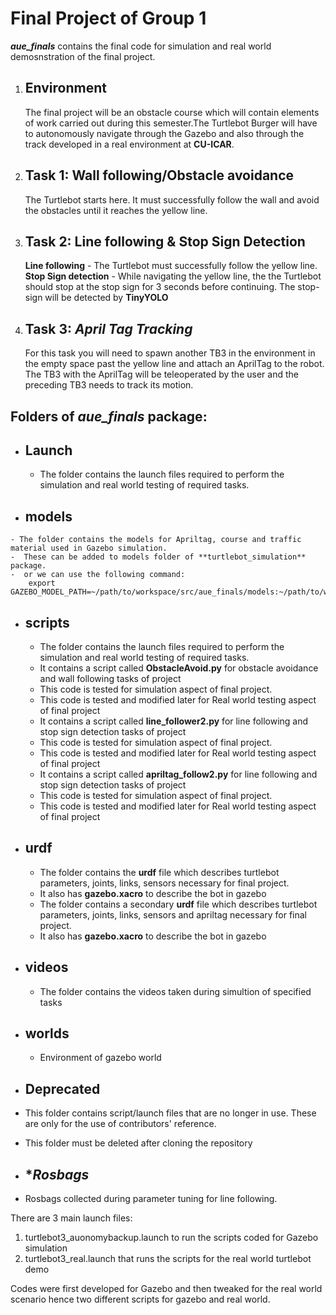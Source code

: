 # Final Project of Group 1 

***aue_finals*** contains the final code for simulation and real world demosnstration of the final project.

1.  ## Environment

    The final project will be an obstacle course which will contain elements of work carried out during this semester.The Turtlebot Burger will have to autonomously navigate through the Gazebo and also through the track developed in a real environment at **CU-ICAR**.

2.  ## Task 1: **Wall following/Obstacle avoidance** 
    The Turtlebot starts here. It must successfully follow the wall and avoid the obstacles until it reaches the yellow line.
4.  ## Task 2: **Line following & Stop Sign Detection** 
    **Line following** - The Turtlebot must successfully follow the yellow line.
     **Stop Sign detection** - While navigating the yellow line, the the Turtlebot should stop at the stop sign for 3 seconds before continuing. The stop-sign will be detected by **TinyYOLO**
4.  ## Task 3: ***April Tag Tracking*** 
    For this task you will need to spawn another TB3 in the environment in the empty space past the yellow line and attach an AprilTag to the robot. The TB3 with the AprilTag  will be teleoperated by the user and the preceding TB3 needs to track its motion.


## Folders of ***aue_finals*** package:
  - ## **Launch**
    - The folder contains the launch files required to perform the simulation and real world testing of required tasks.
   - ## **models**
    - The folder contains the models for Apriltag, course and traffic material used in Gazebo simulation.
    -  These can be added to models folder of **turtlebot_simulation** package.
    -  or we can use the following command: 
        export GAZEBO_MODEL_PATH=~/path/to/workspace/src/aue_finals/models:~/path/to/workspace/src/turtlebot3_simulations/turtlebot3_gazebo/models
 
  - ## **scripts**
    - The folder contains the launch files required to perform the simulation and real world testing of required tasks.
    - It contains a script called **ObstacleAvoid.py** for obstacle avoidance and wall following tasks of project
    - This code is tested for simulation aspect of final project.
    - This code is tested and modified later for Real world testing aspect of final project
    - It contains a script called **line_follower2.py** for line following and stop sign detection tasks of project
    - This code is tested for simulation aspect of final project.
    - This code is tested and modified later for Real world testing aspect of final project
    - It contains a script called **apriltag_follow2.py** for line following and stop sign detection tasks of project
    - This code is tested for simulation aspect of final project.
    - This code is tested and modified later for Real world testing aspect of final project 
  - ## **urdf**
    - The folder contains the **urdf** file which describes turtlebot parameters, joints, links, sensors necessary for final project. 
    - It also has **gazebo.xacro** to describe the bot in gazebo
    - The folder contains  a secondary **urdf** file which describes turtlebot parameters, joints, links, sensors and apriltag necessary for final project. 
    - It also has **gazebo.xacro** to describe the bot in gazebo
  - ## **videos**
    - The folder contains the videos taken during simultion of specified tasks
  - ## **worlds**
    - Environment of gazebo world
  
  - ## **Deprecated**
  - This folder contains script/launch files that are no longer in use. These are only for the use of contributors' reference.
  - This folder must be deleted after cloning the repository

- ## **Rosbags*
- Rosbags collected during parameter tuning for line following.



There are 3 main launch files:
1) turtlebot3_auonomybackup.launch to run the scripts coded for Gazebo simulation
2) turtlebot3_real.launch that runs the scripts for the real world turtlebot demo

Codes were first developed for Gazebo and then tweaked for the real world scenario hence two different scripts for gazebo and real world.
